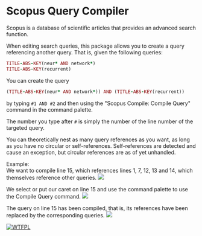 # Scopus Query Compiler

Scopus is a database of scientific articles that provides an advanced search function.

When editing search queries, this package allows you to create a query referencing another query. That is, given the following queries:

```ruby
TITLE-ABS-KEY(neur* AND network*)
TITLE-ABS-KEY(recurrent)
```
You can create the query
```ruby
(TITLE-ABS-KEY(neur* AND network*)) AND (TITLE-ABS-KEY(recurrent))
```
by typing `#1 AND #2` and then using the "Scopus Compile: Compile Query" command in the command palette.

The number you type after `#` is simply the number of the line number of the targeted query.

You can theoretically nest as many query references as you want, as long as you have no circular or self-references. Self-references are detected and cause an exception, but circular references are as of yet unhandled.

Example:  
We want to compile line 15, which references lines 1, 7, 12, 13 and 14, which themselves reference other queries.
![](https://user-images.githubusercontent.com/12431317/64166237-00077780-ce47-11e9-9fae-bfe18c592713.png)

We select or put our caret on line 15 and use the command palette to use the Compile Query command.
![](https://user-images.githubusercontent.com/12431317/64166238-00077780-ce47-11e9-937d-3e9d0f678192.png)

The query on line 15 has been compiled, that is, its references have been replaced by the corresponding queries.
![](https://user-images.githubusercontent.com/12431317/64166239-00077780-ce47-11e9-845d-a330f1b6b586.png)

[![WTFPL](http://www.wtfpl.net/wp-content/uploads/2012/12/wtfpl-badge-2.png)](http://www.wtfpl.net/)
